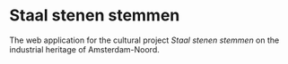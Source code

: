 # Staal stenen stemmen

The web application for the cultural project _Staal stenen stemmen_ on the industrial heritage of Amsterdam-Noord.
